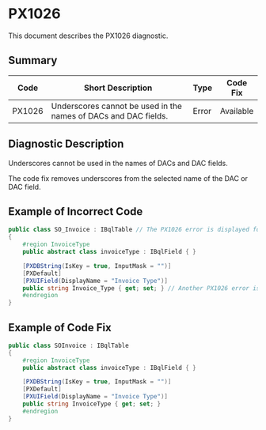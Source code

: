 # PX1026
This document describes the PX1026 diagnostic.

## Summary

| Code   | Short Description                                               | Type  | Code Fix  | 
| ------ | --------------------------------------------------------------- | ----- | --------- | 
| PX1026 | Underscores cannot be used in the names of DACs and DAC fields. | Error | Available |

## Diagnostic Description
Underscores cannot be used in the names of DACs and DAC fields. 

The code fix removes underscores from the selected name of the DAC or DAC field.

## Example of Incorrect Code

```C#
public class SO_Invoice : IBqlTable // The PX1026 error is displayed for this line.
{
	#region InvoiceType
	public abstract class invoiceType : IBqlField { }

	[PXDBString(IsKey = true, InputMask = "")]
	[PXDefault]
	[PXUIField(DisplayName = "Invoice Type")] 
	public string Invoice_Type { get; set; } // Another PX1026 error is displayed for this line.
	#endregion
}
```

## Example of Code Fix

```C#
public class SOInvoice : IBqlTable
{
	#region InvoiceType
	public abstract class invoiceType : IBqlField { }

	[PXDBString(IsKey = true, InputMask = "")]
	[PXDefault]
	[PXUIField(DisplayName = "Invoice Type")] 
	public string InvoiceType { get; set; }
	#endregion
}
```